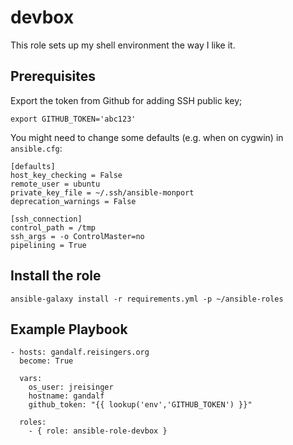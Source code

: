 devbox
======

This role sets up my shell environment the way I like it.

Prerequisites
-------------

Export the token from Github for adding SSH public key;

    export GITHUB_TOKEN='abc123'

You might need to change some defaults (e.g. when on cygwin) in `ansible.cfg`:

    [defaults]
    host_key_checking = False
    remote_user = ubuntu
    private_key_file = ~/.ssh/ansible-monport
    deprecation_warnings = False

    [ssh_connection]
    control_path = /tmp
    ssh_args = -o ControlMaster=no
    pipelining = True

Install the role
----------------

    ansible-galaxy install -r requirements.yml -p ~/ansible-roles

Example Playbook
----------------

    - hosts: gandalf.reisingers.org
      become: True

      vars:
        os_user: jreisinger
        hostname: gandalf
        github_token: "{{ lookup('env','GITHUB_TOKEN') }}"

      roles:
        - { role: ansible-role-devbox }
